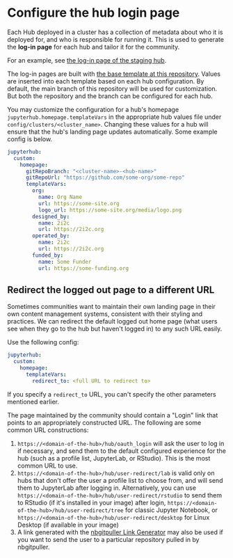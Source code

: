 # Configure the hub login page

Each Hub deployed in a cluster has a collection of metadata about who it is deployed for, and who is responsible for running it. This is used to generate the **log-in page** for each hub and tailor it for the community.

For an example, see [the log-in page of the staging hub](https://staging.2i2c.cloud/hub/login).

The log-in pages are built with [the base template at this repository](https://github.com/2i2c-org/default-hub-homepage). Values are inserted into each template based on each hub configuration.
By default, the main branch of this repository will be used for customization. But both the repository and the branch can be configured for each hub.

You may customize the configuration for a hub's homepage `jupyterhub.homepage.templateVars` in the appropriate hub values file under `config/clusters/<cluster_name>`. Changing these values for a hub will ensure that the hub's landing page updates automatically.
Some example config is below.

```yaml
jupyterhub:
  custom:
    homepage:
      gitRepoBranch: "<cluster-name>-<hub-name>"
      gitRepoUrl: "https://github.com/some-org/some-repo"
      templateVars:
        org:
          name: Org Name
          url: https://some-site.org
          logo_url: https://some-site.org/media/logo.png
        designed_by:
          name: 2i2c
          url: https://2i2c.org
        operated_by:
          name: 2i2c
          url: https://2i2c.org
        funded_by:
          name: Some Funder
          url: https://some-funding.org
```

## Redirect the logged out page to a different URL

Sometimes communities want to maintain their own landing page in their own content management
systems, consistent with their styling and practices. We can redirect the default logged out
home page (what users see when they go to the hub but haven't logged in) to any such URL easily.

Use the following config:

```yaml
jupyterhub:
  custom:
    homepage:
      templateVars:
        redirect_to: <full URL to redirect to>
```

If you specify a `redirect_to` URL, you can't specify the other parameters mentioned earlier.

The page maintained by the community should contain a "Login" link that points to an appropriately
constructed URL. The following are some common URL constructions:

1. `https://<domain-of-the-hub>/hub/oauth_login` will ask the user to log in if
   necessary, and send them to the default configured experience for the hub (such
   as a profile list, JupyterLab, or RStudio). This is the most common URL to use.
2. `https://<domain-of-the-hub>/hub/user-redirect/lab` is valid only on hubs that don't
   offer the user a profile list to choose from, and will send them to JupyterLab after
   logging in. Alternatively, you can use `https://<domain-of-the-hub>/hub/user-redirect/rstudio`
   to send them to RStudio (if it's installed in your image) after login,
   `https://<domain-of-the-hub>/hub/user-redirect/tree` for classic Jupyter Notebook,
   or `https://<domain-of-the-hub>/hub/user-redirect/desktop` for Linux Desktop (if available in
   your image)
3. A link generated with the [nbgitpuller Link Generator](https://nbgitpuller.readthedocs.io/en/latest/link.html)
   may also be used if you want to send the user to a particular repository pulled in by nbgitpuller.